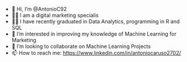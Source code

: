 - 👋 Hi, I’m @AntonioC92
- 👨‍💻 I am a digital marketing specialis
- 👨‍🎓 I have recently graduated in Data Analytics, programming in R and SQL 
- 👀 I’m interested in improving my knowledge of Machine Learning for Marketing 
- 💞️ I’m looking to collaborate on Machine Learning Projects
- 📫 How to reach me:  https://www.linkedin.com/in/antoniocaruso2702/

<!---
AntonioC92/AntonioC92 is a ✨ special ✨ repository because its `README.md` (this file) appears on your GitHub profile.
You can click the Preview link to take a look at your changes.
--->
